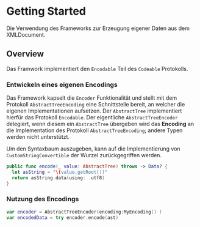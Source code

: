 # Getting Started

Die Verwendung des Frameworks zur Erzeugung eigener Daten aus dem XMLDocument.

## Overview

Das Framwork implementiert den `Encodable` Teil des `Codeable` Protokolls.

### Entwickeln eines eigenen Encodings

Das Framework kapselt die `Encoder` Funktionalität und stellt mit dem Protokoll ``AbstractTreeEncoding`` eine Schnittstelle bereit, an welcher die eigenen Implementationen aufsetzen. Der ``AbstractTree`` implementiert hierfür das Protokoll `Encodable`. Der eigentliche ``AbstractTreeEncoder`` delegiert, wenn diesem ein ``AbstractTree`` übergeben wird das **Encoding** an die Implementation des Protokoll ``AbstractTreeEncoding``; andere Typen werden nicht unterstützt.

Um den Syntaxbaum auszugeben, kann auf die Implementierung von `CustomStringConvertible` der Wurzel zurückgegriffen werden.

```swift
public func encode(_ value: AbstractTree) throws -> Data? {
  let asString = "\(value.getRoot())"
  return asString.data(using: .utf8)
}
```


### Nutzung des Encodings

```swift
var encoder = AbstractTreeEncoder(encoding:MyEncoding() )
var encodedData = try encoder.encode(ast)
```
